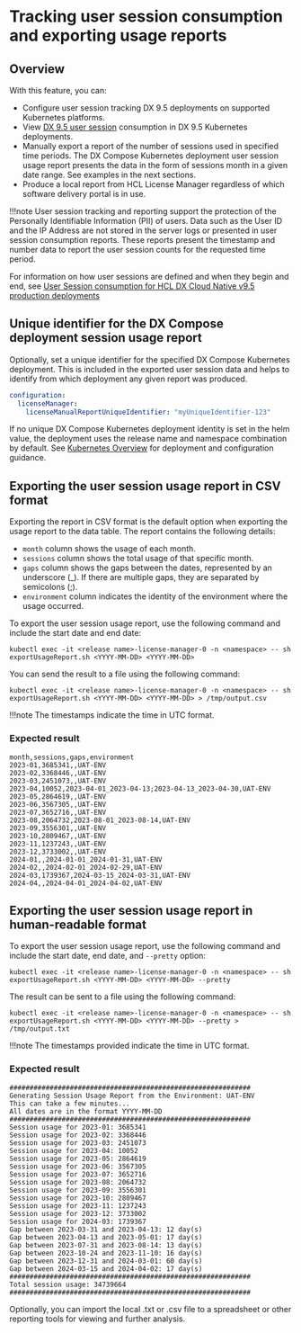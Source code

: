 # Tracking user session consumption and exporting usage reports

## Overview

With this feature, you can:

- Configure user session tracking DX 9.5 deployments on supported Kubernetes platforms.
- View [DX 9.5 user session](./index.md#monitoring-user-session-consumption-for-hcl-dx-cloud-native-v95-production-deployments) consumption in DX 9.5 Kubernetes deployments.
- Manually export a report of the number of sessions used in specified time periods. The DX Compose Kubernetes deployment user session usage report presents the data in the form of sessions month in a given date range. See examples in the next sections. 
- Produce a local report from HCL License Manager regardless of which software delivery portal is in use.

!!!note
    User session tracking and reporting support the protection of the Personally Identifiable Information (PII) of users. Data such as the User ID and the IP Address are not stored in the server logs or presented in user session consumption reports. These reports present the timestamp and number data to report the user session counts for the requested time period. 

For information on how user sessions are defined and when they begin and end, see [User Session consumption for HCL DX Cloud Native v9.5 production deployments](./index.md#monitoring-user-session-consumption-for-hcl-dx-cloud-native-v95-production-deployments)

## Unique identifier for the DX Compose deployment session usage report

Optionally, set a unique identifier for the specified DX Compose Kubernetes deployment. This is included in the exported user session data and helps to identify from which deployment any given report was produced.

```yaml
configuration:
  licenseManager:
    licenseManualReportUniqueIdentifier: "myUniqueIdentifier-123"
```

If no unique DX Compose Kubernetes deployment identity is set in the helm value, the deployment uses the release name and namespace combination by default. See [Kubernetes Overview](../../deploy_dx/install/kubernetes_deployment/containers_overview.md) for deployment and configuration guidance.

## Exporting the user session usage report in CSV format

Exporting the report in CSV format is the default option when exporting the usage report to the data table. The report contains the following details:

- `month` column shows the usage of each month.
- `sessions` column shows the total usage of that specific month.
- `gaps` column shows the gaps between the dates, represented by an underscore (_). If there are multiple gaps, they are separated by semicolons (;).
- `environment` column indicates the identity of the environment where the usage occurred.

To export the user session usage report, use the following command and include the start date and end date:

```
kubectl exec -it <release name>-license-manager-0 -n <namespace> -- sh exportUsageReport.sh <YYYY-MM-DD> <YYYY-MM-DD>
```

You can send the result to a file using the following command:

```
kubectl exec -it <release name>-license-manager-0 -n <namespace> -- sh exportUsageReport.sh <YYYY-MM-DD> <YYYY-MM-DD> > /tmp/output.csv
```
!!!note
    The timestamps indicate the time in UTC format.

### Expected result

```
month,sessions,gaps,environment
2023-01,3685341,,UAT-ENV
2023-02,3368446,,UAT-ENV
2023-03,2451073,,UAT-ENV
2023-04,10052,2023-04-01_2023-04-13;2023-04-13_2023-04-30,UAT-ENV
2023-05,2864619,,UAT-ENV
2023-06,3567305,,UAT-ENV
2023-07,3652716,,UAT-ENV
2023-08,2064732,2023-08-01_2023-08-14,UAT-ENV
2023-09,3556301,,UAT-ENV
2023-10,2809467,,UAT-ENV
2023-11,1237243,,UAT-ENV
2023-12,3733002,,UAT-ENV
2024-01,,2024-01-01_2024-01-31,UAT-ENV
2024-02,,2024-02-01_2024-02-29,UAT-ENV
2024-03,1739367,2024-03-15_2024-03-31,UAT-ENV
2024-04,,2024-04-01_2024-04-02,UAT-ENV
```

## Exporting the user session usage report in human-readable format

To export the user session usage report, use the following command and include the start date, end date, and `--pretty` option:

```
kubectl exec -it <release name>-license-manager-0 -n <namespace> -- sh exportUsageReport.sh <YYYY-MM-DD> <YYYY-MM-DD> --pretty
```

The result can be sent to a file using the following command:

```
kubectl exec -it <release name>-license-manager-0 -n <namespace> -- sh exportUsageReport.sh <YYYY-MM-DD> <YYYY-MM-DD> --pretty > /tmp/output.txt
```
!!!note
    The timestamps provided indicate the time in UTC format.

### Expected result

```
############################################################
Generating Session Usage Report from the Environment: UAT-ENV
This can take a few minutes...
All dates are in the format YYYY-MM-DD
############################################################
Session usage for 2023-01: 3685341
Session usage for 2023-02: 3368446
Session usage for 2023-03: 2451073
Session usage for 2023-04: 10052
Session usage for 2023-05: 2864619
Session usage for 2023-06: 3567305
Session usage for 2023-07: 3652716
Session usage for 2023-08: 2064732
Session usage for 2023-09: 3556301
Session usage for 2023-10: 2809467
Session usage for 2023-11: 1237243
Session usage for 2023-12: 3733002
Session usage for 2024-03: 1739367
Gap between 2023-03-31 and 2023-04-13: 12 day(s)
Gap between 2023-04-13 and 2023-05-01: 17 day(s)
Gap between 2023-07-31 and 2023-08-14: 13 day(s)
Gap between 2023-10-24 and 2023-11-10: 16 day(s)
Gap between 2023-12-31 and 2024-03-01: 60 day(s)
Gap between 2024-03-15 and 2024-04-02: 17 day(s)
############################################################
Total session usage: 34739664
############################################################
```

Optionally, you can import the local .txt or .csv file to a spreadsheet or other reporting tools for viewing and further analysis.